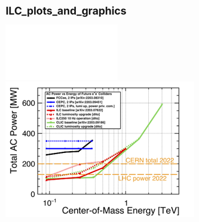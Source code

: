 # ILC_plots_and_graphics
![Link to the pdf and some description](power_vs_logE_withLHCandCERN.pdf)
![This is a test](power_vs_logE_withLHCandCERN.png)
